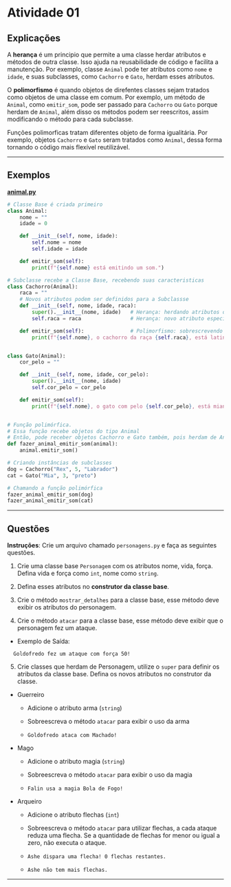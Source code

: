 # Atividade 01

## Explicações

A **herança** é um principio que permite a uma classe herdar atributos e métodos de outra classe. Isso ajuda na reusabilidade de código e facilita a manutenção. Por exemplo, classe `Animal` pode ter atributos como `nome` e `idade`, e suas subclasses, como `Cachorro` e `Gato`, herdam esses atributos.


O **polimorfismo** é quando objetos de direfentes classes sejam tratados como objetos de uma classe em comum. Por exemplo, um método de `Animal`, como `emitir_som`, pode ser passado para `Cachorro` ou `Gato` porque herdam de `Animal`, além disso os métodos podem ser reescritos, assim modificando o método para cada subclasse.

Funções polimorficas tratam diferentes objeto de forma igualitária. Por exemplo, objetos `Cachorro` e `Gato` seram tratados como `Animal`, dessa forma tornando o código mais flexível reutilizável.

---

## Exemplos

[**animal.py**](exemplos/animal.py)
```python
# Classe Base é criada primeiro
class Animal:
    nome = ""
    idade = 0

    def __init__(self, nome, idade):
        self.nome = nome
        self.idade = idade

    def emitir_som(self):
        print(f"{self.nome} está emitindo um som.")

# Subclasse recebe a Classe Base, recebendo suas caracteristicas
class Cachorro(Animal):
    raca = ""
    # Novos atributos podem ser definidos para a Subclassse
    def __init__(self, nome, idade, raca):
        super().__init__(nome, idade)   # Herança: herdando atributos da classe base
        self.raca = raca                # Herança: novo atributo específico do Cachorro

    def emitir_som(self):               # Polimorfismo: sobrescrevendo o método
        print(f"{self.nome}, o cachorro da raça {self.raca}, está latindo!")


class Gato(Animal):
    cor_pelo = ""

    def __init__(self, nome, idade, cor_pelo):
        super().__init__(nome, idade)
        self.cor_pelo = cor_pelo

    def emitir_som(self):
        print(f"{self.nome}, o gato com pelo {self.cor_pelo}, está miando.")


# Função polimórfica.
# Essa função recebe objetos do tipo Animal
# Então, pode receber objetos Cachorro e Gato também, pois herdam de Animal
def fazer_animal_emitir_som(animal):
    animal.emitir_som()

# Criando instâncias de subclasses
dog = Cachorro("Rex", 5, "Labrador")
cat = Gato("Mia", 3, "preto")

# Chamando a função polimórfica
fazer_animal_emitir_som(dog)
fazer_animal_emitir_som(cat)

```

---

## Questões

**Instruções**: Crie um arquivo chamado `personagens.py` e faça as seguintes questões.

1. Crie uma classe base `Personagem` com os atributos nome, vida, força. Defina vida e força como `int`, nome como `string`.

2. Defina esses atributos no **construtor da classe base**.

3. Crie o método `mostrar_detalhes` para a classe base, esse método deve exibir os atributos do personagem.

4. Crie o método `atacar` para a classe base, esse método deve exibir que o personagem fez um ataque.

- Exemplo de Saída:
```
  Goldofredo fez um ataque com força 50!
```


5. Crie classes que herdam de Personagem, utilize o `super` para definir os atributos da classe base. Defina os novos atributos no construtor da classe.

- Guerreiro
    - Adicione o atributo arma (`string`)

    - Sobreescreva o método `atacar` para exibir o uso da arma

    - `Goldofredo ataca com Machado!`

- Mago
    - Adicione o atributo magia (`string`)

    - Sobreescreva o método `atacar` para exibir o uso da magia

    - `Falin usa a magia Bola de Fogo!`

- Arqueiro
    - Adicione o atributo flechas (`int`)

    - Sobreescreva o método `atacar` para utilizar flechas, a cada ataque reduza uma flecha. Se a quantidade de flechas for menor ou igual a zero, não executa o ataque.

    - `Ashe dispara uma flecha! 0 flechas restantes.`
    - `Ashe não tem mais flechas.`

---